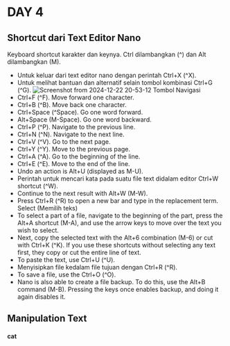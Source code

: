 # DAY 4
## Shortcut dari Text Editor Nano
Keyboard shortcut karakter dan keynya. Ctrl dilambangkan (^) dan Alt dilambangkan (M).
- Untuk keluar dari text editor nano dengan perintah Ctrl+X (^X).
- Untuk melihat bantuan dan alternatif selain tombol kombinasi Ctrl+G (^G).
![Screenshot from 2024-12-22 20-53-12](https://github.com/user-attachments/assets/293fa9b4-c2a8-432a-9668-3e50be178eb7)
Tombol Navigasi
- Ctrl+F (^F). Move forward one character.
- Ctrl+B (^B). Move back one character.
- Ctrl+Space (^Space). Go one word forward.
- Alt+Space (M-Space). Go one word backward.
- Ctrl+P (^P). Navigate to the previous line.
- Ctrl+N (^N). Navigate to the next line.
- Ctrl+V (^V). Go to the next page.
- Ctrl+Y (^Y). Move to the previous page.
- Ctrl+A (^A). Go to the beginning of the line.
- Ctrl+E (^E). Move to the end of the line.
- Undo an action is Alt+U (displayed as M-U).
- Perintah untuk mencari kata pada suatu file text didalam editor Ctrl+W shortcut (^W).
- Continue to the next result with Alt+W (M-W).
- Press Ctrl+R (^R) to open a new bar and type in the replacement term.
Select (Memilih teks)
- To select a part of a file, navigate to the beginning of the part, press the Alt+A shortcut (M-A), and use the arrow keys to move over the text you wish to select.
- Next, copy the selected text with the Alt+6 combination (M-6) or cut with Ctrl+K (^K). If you use these shortcuts without selecting any text first, they copy or cut the entire line of text.
- To paste the text, use Ctrl+U (^U).
- Menyisipkan file kedalam file tujuan dengan Ctrl+R (^R).
- To save a file, use the Ctrl+O (^O).
- Nano is also able to create a file backup. To do this, use the Alt+B command (M-B). Pressing the keys once enables backup, and doing it again disables it.
## Manipulation Text
#### cat
